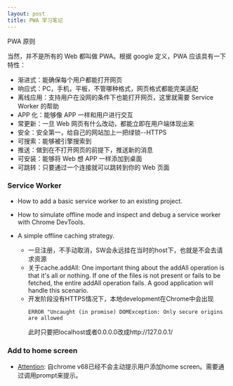 ```yaml
---
layout: post
title: PWA 学习笔记
---
```


PWA 原则

当然，并不是所有的 Web 都叫做 PWA。根据 google 定义，PWA 应该具有一下特性：

- 渐进式：能确保每个用户都能打开网页
- 响应式：PC，手机，平板，不管哪种格式，网页格式都能完美适配
- 离线应用：支持用户在没网的条件下也能打开网页，这里就需要 Service Worker 的帮助
- APP 化：能够像 APP 一样和用户进行交互
- 常更新：一旦 Web 网页有什么改动，都能立即在用户端体现出来
- 安全：安全第一，给自己的网站加上一把绿锁--HTTPS
- 可搜索：能够被引擎搜索到
- 推送：做到在不打开网页的前提下，推送新的消息
- 可安装：能够将 Web 想 APP 一样添加到桌面
- 可跳转：只要通过一个连接就可以跳转到你的 Web 页面

### Service Worker

* How to add a basic service worker to an existing project.
* How to simulate offline mode and inspect and debug a service worker with Chrome DevTools.
* A simple offline caching strategy.

  * 一旦注册，不手动取消，SW会永远挂在当时的host下，也就是不会去请求资源
  * 关于cache.addAll: One important thing about the addAll operation is that it's all or nothing. If one of the files is not present or fails to be fetched, the entire addAll operation fails. A good application will handle this scenario.
  * 开发阶段没有HTTPS情况下，本地development在Chrome中会出现
    ```
    ERROR "Uncaught (in promise) DOMException: Only secure origins are allowed
    ```
    此时只要把localhost或者0.0.0.0改成http://127.0.0.1/

### Add to home screen

  * [Attention](https://developers.google.com/web/fundamentals/app-install-banners/): 自chrome v68已经不会主动提示用户添加home screen。需要通过调用prompt来提示。
  